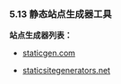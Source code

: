 ### 5.13 静态站点生成器工具

**站点生成器列表：**

* [staticgen.com](https://www.staticgen.com/)

* [staticsitegenerators.net](https://staticsitegenerators.net/)

